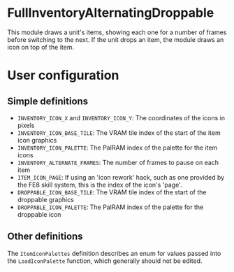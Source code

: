 
# FullInventoryAlternatingDroppable

This module draws a unit's items, showing each one for a number of frames before switching to the next. If the unit drops an item, the module draws an icon on top of the item.

# User configuration

## Simple definitions

  * `INVENTORY_ICON_X` and `INVENTORY_ICON_Y`: The coordinates of the icons in pixels
  * `INVENTORY_ICON_BASE_TILE`: The VRAM tile index of the start of the item icon graphics
  * `INVENTORY_ICON_PALETTE`: The PalRAM index of the palette for the item icons
  * `INVENTORY_ALTERNATE_FRAMES`: The number of frames to pause on each item
  * `ITEM_ICON_PAGE`: If using an 'icon rework' hack, such as one provided by the FE8 skill system, this is the index of the icon's 'page'.
  * `DROPPABLE_ICON_BASE_TILE`: The VRAM tile index of the start of the droppable graphics
  * `DROPPABLE_ICON_PALETTE`: The PalRAM index of the palette for the droppable icon

## Other definitions

The `ItemIconPalettes` definition describes an enum for values passed into the `LoadIconPalette` function, which generally should not be edited.
